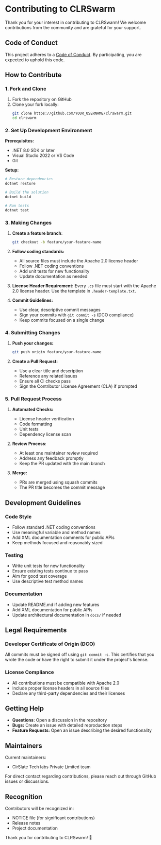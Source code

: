 # Contributing to CLRSwarm

Thank you for your interest in contributing to CLRSwarm! We welcome contributions from the community and are grateful for your support.

## Code of Conduct

This project adheres to a [Code of Conduct](CODE_OF_CONDUCT.md). By participating, you are expected to uphold this code.

## How to Contribute

### 1. Fork and Clone

1. Fork the repository on GitHub
2. Clone your fork locally:
   ```bash
   git clone https://github.com/YOUR_USERNAME/clrswarm.git
   cd clrswarm
   ```

### 2. Set Up Development Environment

**Prerequisites:**
- .NET 8.0 SDK or later
- Visual Studio 2022 or VS Code
- Git

**Setup:**
```bash
# Restore dependencies
dotnet restore

# Build the solution
dotnet build

# Run tests
dotnet test
```

### 3. Making Changes

1. **Create a feature branch:**
   ```bash
   git checkout -b feature/your-feature-name
   ```

2. **Follow coding standards:**
   - All source files must include the Apache 2.0 license header
   - Follow .NET coding conventions
   - Add unit tests for new functionality
   - Update documentation as needed

3. **License Header Requirement:**
   Every `.cs` file must start with the Apache 2.0 license header. Use the template in `.header-template.txt`.

4. **Commit Guidelines:**
   - Use clear, descriptive commit messages
   - Sign your commits with `git commit -s` (DCO compliance)
   - Keep commits focused on a single change

### 4. Submitting Changes

1. **Push your changes:**
   ```bash
   git push origin feature/your-feature-name
   ```

2. **Create a Pull Request:**
   - Use a clear title and description
   - Reference any related issues
   - Ensure all CI checks pass
   - Sign the Contributor License Agreement (CLA) if prompted

### 5. Pull Request Process

1. **Automated Checks:**
   - License header verification
   - Code formatting
   - Unit tests
   - Dependency license scan

2. **Review Process:**
   - At least one maintainer review required
   - Address any feedback promptly
   - Keep the PR updated with the main branch

3. **Merge:**
   - PRs are merged using squash commits
   - The PR title becomes the commit message

## Development Guidelines

### Code Style

- Follow standard .NET coding conventions
- Use meaningful variable and method names
- Add XML documentation comments for public APIs
- Keep methods focused and reasonably sized

### Testing

- Write unit tests for new functionality
- Ensure existing tests continue to pass
- Aim for good test coverage
- Use descriptive test method names

### Documentation

- Update README.md if adding new features
- Add XML documentation for public APIs
- Update architectural documentation in `docs/` if needed

## Legal Requirements

### Developer Certificate of Origin (DCO)

All commits must be signed off using `git commit -s`. This certifies that you wrote the code or have the right to submit it under the project's license.

### License Compliance

- All contributions must be compatible with Apache 2.0
- Include proper license headers in all source files
- Declare any third-party dependencies and their licenses

## Getting Help

- **Questions:** Open a discussion in the repository
- **Bugs:** Create an issue with detailed reproduction steps
- **Feature Requests:** Open an issue describing the desired functionality

## Maintainers

Current maintainers:
- ClrSlate Tech labs Private Limited team

For direct contact regarding contributions, please reach out through GitHub issues or discussions.

## Recognition

Contributors will be recognized in:
- NOTICE file (for significant contributions)
- Release notes
- Project documentation

Thank you for contributing to CLRSwarm! 🐝
